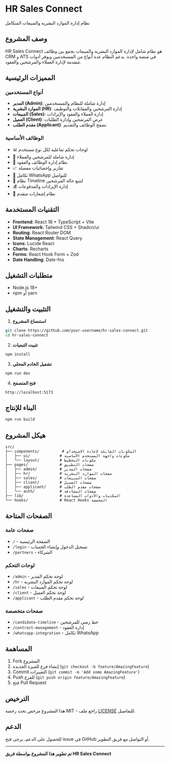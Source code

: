 # HR Sales Connect

نظام إدارة الموارد البشرية والمبيعات المتكامل

## وصف المشروع

HR Sales Connect هو نظام شامل لإدارة الموارد البشرية والمبيعات يجمع بين وظائف CRM و ATS في منصة واحدة. يدعم النظام عدة أنواع من المستخدمين ويوفر أدوات متقدمة لإدارة العملاء والمرشحين والعقود.

## المميزات الرئيسية

### أنواع المستخدمين
- **المدير (Admin)**: إدارة شاملة للنظام والمستخدمين
- **الموارد البشرية (HR)**: إدارة المرشحين والمقابلات والتوظيف
- **المبيعات (Sales)**: إدارة العملاء والعقود والإيرادات
- **العميل (Client)**: عرض المرشحين وإدارة الطلبات
- **مقدم الطلب (Applicant)**: تصفح الوظائف والتقديم

### الوظائف الأساسية
- 📊 لوحات تحكم تفاعلية لكل نوع مستخدم
- 👥 إدارة شاملة للمرشحين والعملاء
- 💼 نظام إدارة الوظائف والعقود
- 📈 تقارير وإحصائيات مفصلة
- 💬 تكامل WhatsApp للتواصل
- 🎯 نظام Timeline لتتبع حالة المرشحين
- 💰 إدارة الإيرادات والمدفوعات
- 🔔 نظام إشعارات متقدم

## التقنيات المستخدمة

- **Frontend**: React 18 + TypeScript + Vite
- **UI Framework**: Tailwind CSS + Shadcn/ui
- **Routing**: React Router DOM
- **State Management**: React Query
- **Icons**: Lucide React
- **Charts**: Recharts
- **Forms**: React Hook Form + Zod
- **Date Handling**: Date-fns

## متطلبات التشغيل

- Node.js 18+ 
- npm أو yarn

## التثبيت والتشغيل

1. **استنساخ المشروع**
```bash
git clone https://github.com/your-username/hr-sales-connect.git
cd hr-sales-connect
```

2. **تثبيت التبعيات**
```bash
npm install
```

3. **تشغيل الخادم المحلي**
```bash
npm run dev
```

4. **فتح المتصفح**
```
http://localhost:5173
```

## البناء للإنتاج

```bash
npm run build
```

## هيكل المشروع

```
src/
├── components/          # المكونات القابلة لإعادة الاستخدام
│   ├── ui/             # مكونات واجهة المستخدم الأساسية
│   └── layout/         # مكونات التخطيط
├── pages/              # صفحات التطبيق
│   ├── admin/          # صفحات المدير
│   ├── hr/             # صفحات الموارد البشرية
│   ├── sales/          # صفحات المبيعات
│   ├── client/         # صفحات العميل
│   ├── applicant/      # صفحات مقدم الطلب
│   └── auth/           # صفحات المصادقة
├── lib/                # المكتبات والأدوات المساعدة
└── hooks/              # React Hooks المخصصة
```

## الصفحات المتاحة

### صفحات عامة
- `/` - الصفحة الرئيسية
- `/login` - تسجيل الدخول وإنشاء الحساب
- `/partners` - الشركاء

### لوحات التحكم
- `/admin` - لوحة تحكم المدير
- `/hr` - لوحة تحكم الموارد البشرية
- `/sales` - لوحة تحكم المبيعات
- `/client` - لوحة تحكم العميل
- `/applicant` - لوحة تحكم مقدم الطلب

### صفحات متخصصة
- `/candidate-timeline` - خط زمني للمرشحين
- `/contract-management` - إدارة العقود
- `/whatsapp-integration` - تكامل WhatsApp

## المساهمة

1. Fork المشروع
2. إنشاء فرع للميزة الجديدة (`git checkout -b feature/AmazingFeature`)
3. Commit التغييرات (`git commit -m 'Add some AmazingFeature'`)
4. Push للفرع (`git push origin feature/AmazingFeature`)
5. فتح Pull Request

## الترخيص

هذا المشروع مرخص تحت رخصة MIT - راجع ملف [LICENSE](LICENSE) للتفاصيل.

## الدعم

للحصول على الدعم، يرجى فتح issue في GitHub أو التواصل مع فريق التطوير.

---

**تم تطوير هذا المشروع بواسطة فريق HR Sales Connect**